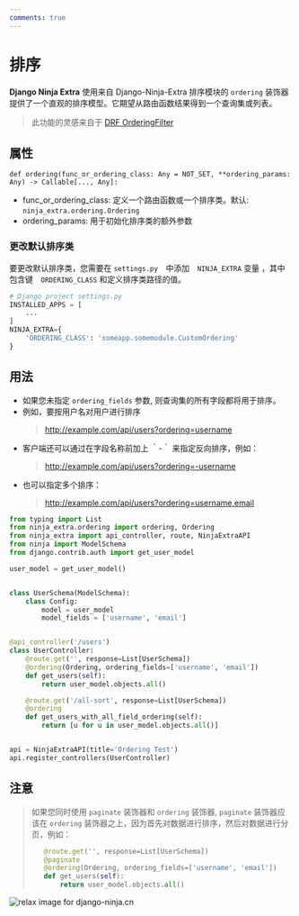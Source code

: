 ```yaml
---
comments: true
---
```

# **排序**

**Django Ninja Extra** 使用来自 Django-Ninja-Extra 排序模块的 `ordering` 装饰器提供了一个直观的排序模型。它期望从路由函数结果得到一个查询集或列表。

> 此功能的灵感来自于 [DRF OrderingFilter](https://www.django-rest-framework.org/api-guide/filtering/#orderingfilter)

## **属性**

`def ordering(func_or_ordering_class: Any = NOT_SET, **ordering_params: Any) -> Callable[..., Any]:`

- func_or_ordering_class: 定义一个路由函数或一个排序类。默认: `ninja_extra.ordering.Ordering`
- ordering_params: 用于初始化排序类的额外参数

### 更改默认排序类

要更改默认排序类，您需要在 `settings.py`　中添加　`NINJA_EXTRA` 变量 ，其中包含键　`ORDERING_CLASS` 和定义排序类路径的值。

```python
# Django project settings.py
INSTALLED_APPS = [
    ...
]
NINJA_EXTRA={
    'ORDERING_CLASS': 'someapp.somemodule.CustomOrdering'
}
```

## **用法**

- 如果您未指定 `ordering_fields` 参数, 则查询集的所有字段都将用于排序。
- 例如，要按用户名对用户进行排序
  > http://example.com/api/users?ordering=username
- 客户端还可以通过在字段名称前加上 ｀-｀ 来指定反向排序，例如：
  > http://example.com/api/users?ordering=-username
- 也可以指定多个排序：
  > http://example.com/api/users?ordering=username,email

```python
from typing import List
from ninja_extra.ordering import ordering, Ordering
from ninja_extra import api_controller, route, NinjaExtraAPI
from ninja import ModelSchema
from django.contrib.auth import get_user_model

user_model = get_user_model()


class UserSchema(ModelSchema):
    class Config:
        model = user_model
        model_fields = ['username', 'email']


@api_controller('/users')
class UserController:
    @route.get('', response=List[UserSchema])
    @ordering(Ordering, ordering_fields=['username', 'email'])
    def get_users(self):
        return user_model.objects.all()

    @route.get('/all-sort', response=List[UserSchema])
    @ordering
    def get_users_with_all_field_ordering(self):
        return [u for u in user_model.objects.all()]


api = NinjaExtraAPI(title='Ordering Test')
api.register_controllers(UserController)
```

## 注意

> 如果您同时使用 `paginate` 装饰器和 `ordering` 装饰器,  `paginate` 装饰器应该在 `ordering` 装饰器之上，因为首先对数据进行排序，然后对数据进行分页，例如：
>
> ```python
>    @route.get('', response=List[UserSchema])
>    @paginate
>    @ordering(Ordering, ordering_fields=['username', 'email'])
>    def get_users(self):
>        return user_model.objects.all()
> ```

<img style="object-fit: cover; object-position: 50% 50%;" alt="relax image for django-ninja.cn" loading="lazy" fetchpriority="auto" aria-hidden="true" draggable="false" src="https://picsum.photos/825/47.jpg">
